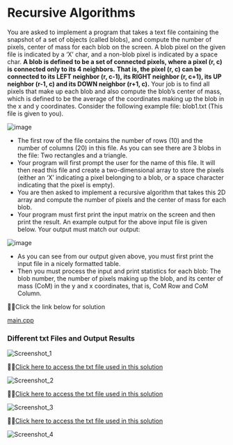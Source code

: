 # Recursive Algorithms
You are asked to implement a program that takes a text file containing the snapshot of a set of objects (called blobs), and compute the number of pixels, center of mass for each blob on the screen. 
A blob pixel on the given file is indicated by a ‘X’ char, and a non-blob pixel is indicated by a space char. 
**A blob is defined to be a set of connected pixels, where a pixel (r, c) is connected only to its 4 neighbors.**
**That is, the pixel (r, c) can be connected to its LEFT neighbor (r, c-1), its RIGHT neighbor (r, c+1), its UP neighbor (r-1, c) and its DOWN neighbor (r+1, c).**
Your job is to find all pixels that make up each blob and also compute the blob’s center of mass, which is defined to be the average of the coordinates making up the blob in the x and y coordinates. 
Consider the following example file: blob1.txt (This file is given to you).

![image](https://user-images.githubusercontent.com/67970973/123843432-90ffea80-d91a-11eb-8481-07b494c0c714.png)

- The first row of the file contains the number of rows (10) and the number of columns (20) in this file. As you can see there are 3 blobs in the file: Two rectangles and a triangle. 
- Your program will first prompt the user for the name of this file. It will then read this file and create a two-dimensional array to store the pixels (either an ‘X’ indicating a pixel belonging to a blob, or a space character indicating that the pixel is empty). 
- You are then asked to implement a recursive algorithm that takes this 2D array and compute the number of pixels and the center of mass for each blob.
- Your program must first print the input matrix on the screen and then print the result. An example output for the above input file is given below. Your output must match our output:

![image](https://user-images.githubusercontent.com/67970973/123843573-bd1b6b80-d91a-11eb-9f56-ab605bfd563a.png)

- As you can see from our output given above, you must first print the input file in a nicely formatted table.
-  Then you must process the input and print statistics for each blob: The blob number, the number of pixels making up the blob, and its center of mass (CoM) in the y and x coordinates, that is, CoM Row and CoM Column.


👨‍💻Click the link below for solution

[main.cpp](https://github.com/Minecakir/DataStructures/blob/main/Lab1/main.cpp)

### Different txt Files and Output Results

![Screenshot_1](https://user-images.githubusercontent.com/67970973/99145670-c99bce00-2681-11eb-9f77-f42b9944ff4d.png)

👨‍💻[Click here to access the txt file used in this solution](https://github.com/Minecakir/DataStructures/blob/main/Recursive%20Algorithms/blobs1.txt)

![Screenshot_2](https://user-images.githubusercontent.com/67970973/99145672-cb659180-2681-11eb-9579-ff1e2cca8c9c.png)

👨‍💻[Click here to access the txt file used in this solution](https://github.com/Minecakir/DataStructures/blob/main/Recursive%20Algorithms/blobs2.txt)

![Screenshot_3](https://user-images.githubusercontent.com/67970973/99145674-cc96be80-2681-11eb-804c-0dd445d91434.png)

👨‍💻[Click here to access the txt file used in this solution](https://github.com/Minecakir/DataStructures/blob/main/Recursive%20Algorithms/blobs3.txt)

![Screenshot_4](https://user-images.githubusercontent.com/67970973/99145675-cef91880-2681-11eb-8978-68055f77a31b.png)

